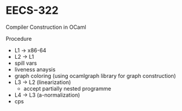 # EECS-322
Compiler Construction in OCaml 

Procedure
* L1 -> x86-64
* L2 -> L1
 * spill vars
 * liveness anaysis
 * graph coloring (using ocamlgraph library for graph construction)
* L3 -> L2 (linearization)
  * accept partially nested programme 
* L4 -> L3 (a-normalization)
 * cps  
